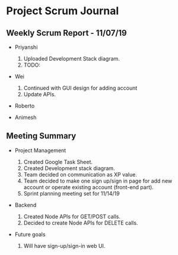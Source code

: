 # Project Scrum Journal

## Weekly Scrum Report - 11/07/19

* Priyanshi
  1. Uploaded Development Stack diagram.
  2. TODO: 

* Wei
  1. Continued with GUI design for adding account
  2. Update APIs.

* Roberto

* Animesh

## Meeting Summary

* Project Management
  1. Created Google Task Sheet.
  2. Created Development stack diagram.
  2. Team decided on communication as XP value.
  3. Team decided to make one sign up/sign in page for add new account or operate existing account (front-end part). 
  4. Sprint planning meeting set for 11/14/19
* Backend
  1. Created Node APIs for GET/POST calls.
  2. Decided to create Node APIs for DELETE calls.
  
* Future goals
  1. Will have sign-up/sign-in web UI.
